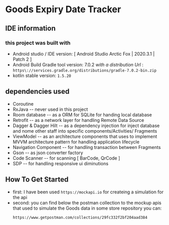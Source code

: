 # Goods Expiry Date Tracker

## IDE information
### this project was built with
* Android studio / IDE version: [ Android Studio Arctic Fox | 2020.3.1 | Patch 2 ]
* Android Build Gradle tool version: 7.0.2 _with a distribution Url_ : `https\://services.gradle.org/distributions/gradle-7.0.2-bin.zip`
* kotlin stable version: `1.5.20` 

## dependencies used

* Coroutine
* RxJava -- never used in this project
* Room database -- as a ORM for SQLite for handing local database
* Retrofit -- as a network layer for handling Remote Data Source
* Dagger & Dagger Hilt -- as a dependency injection for inject database and nome other staff into
  specific components/Activities/ Fragments
* ViewModel -- as an architecture components that uses to implement MVVM architecture pattern for
  handling application lifecycle
* Navigation Component -- for handling transaction between Fragments
* Gson -- as json converter factory
* Code Scanner -- for scanning [ BarCode, QrCode ]
* SDP -- for handling responsive ui diminutions

## How To Get Started

* first: I have been used `https://mockapi.io` for createing a simulation for the api 
* second: you can find below the postman collection to the mockup apis that used to simulate the Goods
  data in some store repository you can:
  ```
  https://www.getpostman.com/collections/29fc332f2bf204aad384
  ```

